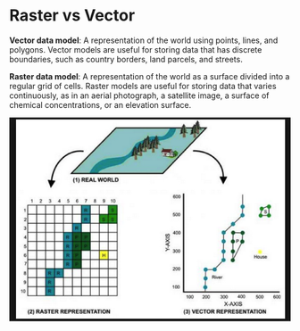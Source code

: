 # Raster vs Vector

**Vector data model**: A representation of the world using points, lines, and polygons. Vector models are useful for storing data that has discrete boundaries, such as country borders, land parcels, and streets.

**Raster data model**: A representation of the world as a surface divided into a regular grid of cells. Raster models are useful for storing data that varies continuously, as in an aerial photograph, a satellite image, a surface of chemical concentrations, or an elevation surface.

![](https://github.com/theainerd/MLStudies/blob/master/Short%20Notes/images/Y84dG.png)
